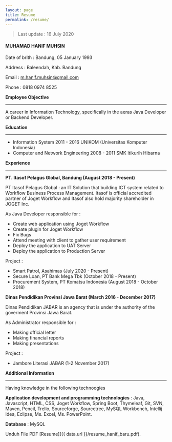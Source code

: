 ```yaml
---
layout: page
title: Resume
permalink: /resume/
---
```


>Last update : 16 July 2020

#### MUHAMAD HANIF MUHSIN

Date of brith : Bandung, 05 January 1993

Address		  : Baleendah, Kab. Bandung

Email : <m.hanif.muhsin@gmail.com>

Phone : 0818 0974 8525

**Employee Objective**

---

A career in Information Technology, specifically in the aeras Java Developer or Backend Developer.



**Education**

---

- Information System 2011 - 2016 UNIKOM (Universitas Komputer Indonesia)
- Computer and Network Engineering 2008 - 2011 SMK Itikurih Hibarna

**Experience**

---

**PT. Itasof Pelagus Global, Bandung (August 2018 - Present)**

PT Itasof Pelagus Global : an IT Solution that building ICT system related to Workflow Business Process Management. Itasof is official accredited partner of Joget Workflow and Itasof also hold majority shareholder in JOGET Inc.

As Java Developer responsible for :

- Create web application using Joget Workflow
- Create plugin for Joget Workflow
- Fix Bugs
- Attend meeting with client to gather user requirement
- Deploy the application to UAT Server
- Deploy the application to Production Server

Project :

- Smart Patrol, Asahimas (July 2020 - Present)
- Secure Loan, PT Bank Mega Tbk (October 2018 - Present)
- Procurement System, PT Komatsu Indonesia (August 2018 - October 2018)

**Dinas Pendidikan Provinsi Jawa Barat (March 2016 - December 2017)**

Dinas Pendidikan JABAR is an agency that is under the authority of the goverment Provinsi Jawa Barat.

As Administrator responsible for :

- Making official letter
- Making financial reports
- Making presentations

Project :

- Jambore Literasi JABAR (1-2 November 2017)

**Additional Information**

---

Having knowledge in the following technoogies

**Application development and programming technologies** : Java, Javascript, HTML, CSS, Joget Workflow, Spring Boot, Thymeleaf, Git, SVN, Maven, Pencil, Trello, Sourceforge, Sourcetree, MySQL Workbench, Intellij Idea, Eclipse, Ms. Excel, Ms. PowerPoint.

**Database** : MySQL

Unduh File PDF [Resume]({{ data.url }}/resume_hanif_baru.pdf).


































